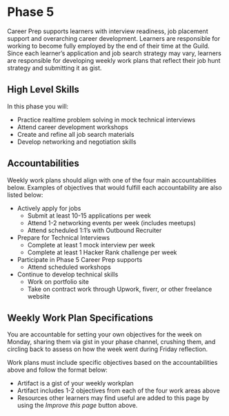 # Phase 5

Career Prep supports learners with interview readiness, job placement support and overarching career development. Learners are responsible for working to become fully employed by the end of their time at the Guild. Since each learner’s application and job search strategy may vary, learners are responsible for developing weekly work plans that reflect their job hunt strategy and submitting it as gist.

## High Level Skills
In this phase you will: 
- Practice realtime problem solving in mock technical interviews
- Attend career development workshops 
- Create and refine all job search materials 
- Develop networking and negotiation skills

## Accountabilities
Weekly work plans should align with one of the four main accountabilities below. Examples of objectives that would fulfill each accountability are also listed below:
- Actively apply for jobs 
  - Submit at least 10-15 applications per week
  - Attend 1-2 networking events per week (includes meetups)
  - Attend scheduled 1:1’s with Outbound Recruiter
- Prepare for Technical Interviews
  - Complete at least 1 mock interview per week
  - Complete at least 1 Hacker Rank challenge per week
- Participate in Phase 5 Career Prep supports
    - Attend scheduled workshops
- Continue to develop technical skills
    - Work on portfolio site
    - Take on contract work through Upwork, fiverr, or other freelance website

## Weekly Work Plan Specifications
You are accountable for setting your own objectives for the week on Monday, sharing them via gist in your phase channel, crushing them, and circling back to assess on how the week went during Friday reflection.

Work plans must include specific objectives based on the accountabilities above and follow the format below: 
- Artifact is a gist of your weekly workplan
- Artifact includes 1-2 objectives from each of the four work areas above
- Resources other learners may find useful are added to this page by using the _Improve this page_ button above.

